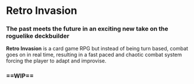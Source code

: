 # Retro Invasion
### The past meets the future in an exciting new take on the roguelike deckbuilder

**Retro Invasion** is a card game RPG but instead of being turn based, combat goes on in real time, resulting in a fast paced and chaotic combat system forcing the player to adapt and improvise.

### ==WIP==
